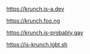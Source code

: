 https://krunch.is-a.dev

https://krunch.foo.ng

https://krunch.is-probably.gay

https://is-krunch.lgbt.sh
